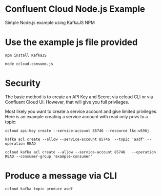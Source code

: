 # Confluent Cloud Node.js Example
Simple Node.js example using KafkaJS NPM

# Use the example js file provided

```npm install KafkaJS```

```node ccloud-consume.js```

# Security 

The basic method is to create an API Key and Secret via ccloud CLI or via Confluent Cloud UI. However, that will give you full privileges.

Most likely you want to create a service account and give limited privileges. Here is an example creating a service account with read only privs to a topic:

```ccloud api-key create --service-account 85746 --resource lkc-w596j```

```kafka acl create --allow --service-account 85746  --topic 'asdf' --operation READ```

```ccloud kafka acl create --allow --service-account 85746   --operation READ --consumer-group 'example-consumer'```

# Produce a message via CLI

```ccloud kafka topic produce asdf```
